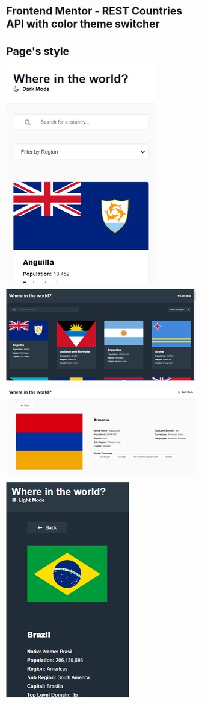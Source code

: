 # Frontend Mentor - REST Countries API with color theme switcher

# Page's style

![Design view of light mode for main page on mobiles](./sources/lightModeMainPageMobile.png)<br>

![Design view of dark mode for main page on desktops](./sources/darkModeMainPageDesktop.png)<br>

![Design view of light mode for details page on destkop](./sources/lightModeDetailsPageDesktop.png)

![Design view of dark mode for details page on mobile](./sources/DarkModeDetailsPageMobile.png)



